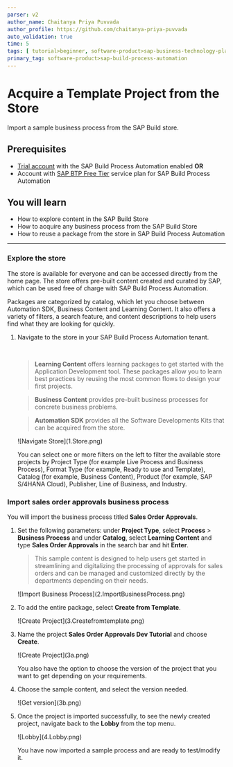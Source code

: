 ```yaml
---
parser: v2
author_name: Chaitanya Priya Puvvada
author_profile: https://github.com/chaitanya-priya-puvvada
auto_validation: true
time: 5
tags: [ tutorial>beginner, software-product>sap-business-technology-platform, tutorial>free-tier]
primary_tag: software-product>sap-build-process-automation
---
```


# Acquire a Template Project from the Store
<!-- description --> Import a sample business process from the SAP Build store.

## Prerequisites
- [Trial account](spa-subscribe-free-trial) with the SAP Build Process Automation enabled **OR**
- Account with [SAP BTP Free Tier](spa-subscribe-booster) service plan for SAP Build Process Automation

## You will learn
  - How to explore content in the SAP Build Store
  - How to acquire any business process from the SAP Build Store
  - How to reuse a package from the store in SAP Build Process Automation

---

### Explore the store

The store is available for everyone and can be accessed directly from the home page. The store offers pre-built content created and curated by SAP, which can be used free of charge with SAP Build Process Automation.

Packages are categorized by catalog, which let you choose between Automation SDK, Business Content and Learning Content. It also offers a variety of filters, a search feature, and content descriptions to help users find what they are looking for quickly.

1. Navigate to the store in your SAP Build Process Automation tenant.
   
    &nbsp;

    > **Learning Content** offers learning packages to get started with the Application Development tool. These packages allow you to learn best practices by reusing the most common flows to design your first projects.

    > **Business Content** provides pre-built business processes for concrete business problems.

    > **Automation SDK** provides all the Software Developments Kits that can be acquired from the store.

    <!-- border -->![Navigate Store](1.Store.png)

    You can select one or more filters on the left to filter the available store projects by Project Type (for example Live Process and Business Process), Format Type (for example, Ready to use and Template), Catalog (for example, Business Content), Product (for example, SAP S/4HANA Cloud), Publisher, Line of Business, and Industry.


### Import sales order approvals business process

You will import the business process titled **Sales Order Approvals**.

1. Set the following parameters: under **Project Type**, select **Process** > **Business Process** and under **Catalog**, select **Learning Content** and type **Sales Order Approvals**  in the search bar and hit **Enter**.

    > This sample content is designed to help users get started in streamlining and digitalizing the processing of approvals for sales orders and can be managed and customized directly by the departments depending on their needs.

    <!-- border -->![Import Business Process](2.ImportBusinessProcess.png)

2. To add the entire package,  select **Create from Template**.

    <!-- border -->![Create Project](3.Createfromtemplate.png)
   
3. Name the project **Sales Order Approvals Dev Tutorial** and choose **Create**.

    <!-- border -->![Create Project](3a.png)

    You also have the option to choose the version of the project that you want to get depending on your requirements. 

4. Choose the sample content, and select the version needed.

    <!-- border -->![Get version](3b.png)

5. Once the project is imported successfully, to see the newly created project, navigate back to the **Lobby** from the top menu.

    <!-- border -->![Lobby](4.Lobby.png)

    You have now imported a sample process and are ready to test/modify it.


